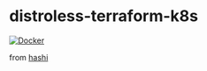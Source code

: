 distroless-terraform-k8s
===
[![Docker](https://github.com/nhomble/distroless-terraform-k8s/actions/workflows/docker-image.yml/badge.svg)](https://github.com/nhomble/distroless-terraform-k8s/actions/workflows/docker-image.yml)

from [hashi](https://github.com/hashicorp/terraform-k8s/blob/master/Dockerfile)
